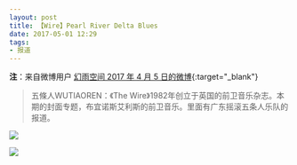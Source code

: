 ```yaml
---
layout: post
title: 【Wire】Pearl River Delta Blues
date: 2017-05-01 12:29
tags:
- 报道
---
```

**注**：来自微博用户 [幻雨空间 2017 年 4 月 5 日的微博](https://weibo.com/1006994540/ED46tdj37?type=comment#_rnd1605815885439){:target="_blank"}

> 五條人WUTIAOREN：《The Wire》1982年创立于英国的前卫音乐杂志。本期的封面专题，布宜诺斯艾利斯的前卫音乐。里面有广东摇滚五条人乐队的报道。

![]({{site.cdn}}/assets/imgs/wire2017-1.jpg)

![]({{site.cdn}}/assets/imgs/wire2017-2.jpg)